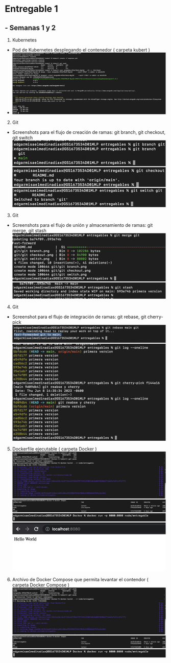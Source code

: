 # Entregable 1

## - Semanas 1 y 2

1) Kubernetes
  - Pod de Kubernetes desplegando el contenedor ( carpeta kubert )
  - ![alt text](https://github.com/Sigma246/entregables/blob/main/kubert/kubert.png?raw=true)

2) Git
  - Screenshots para el flujo de creación de ramas: git branch, git checkout, git switch
   ![alt text](https://github.com/Sigma246/entregables/blob/git/git/git%20branch.png?raw=true)
   ![alt text](https://github.com/Sigma246/entregables/blob/git/git/git%20checkout.png?raw=true)
   ![alt text](https://github.com/Sigma246/entregables/blob/git/git/git%20switch.png?raw=true)

3) Git
  - Screenshots para el flujo de unión y almacenamiento de ramas: git merge, git stash
   ![alt text](https://github.com/Sigma246/entregables/blob/main/git/git%20merge.png?raw=true)
   ![alt text](https://github.com/Sigma246/entregables/blob/main/git/git%20stash.png?raw=true)

4) Git
  - Screenshot para el flujo de integración de ramas: git rebase, git cherry-pick
   ![alt text](https://github.com/Sigma246/entregables/blob/main/git/git%20rebase.png?raw=true)
   ![alt text](https://github.com/Sigma246/entregables/blob/main/git/cherry-pick.png?raw=true)

5) Dockerfile ejecutable ( carpeta Docker )
   ![alt text](https://github.com/Sigma246/entregables/blob/main/Docker/docker%20build.png?raw=true)
   ![alt text](https://github.com/Sigma246/entregables/blob/main/Docker/docker%20images.png?raw=true)
   ![alt text](https://github.com/Sigma246/entregables/blob/main/Docker/docker%20run%20-p.png?raw=true)
   ![alt text](https://github.com/Sigma246/entregables/blob/main/Docker/localhost.png?raw=true)

6) Archivo de Docker Compose que permita levantar el contendor ( carpeta Docker Compose )
   ![alt text](https://github.com/Sigma246/entregables/blob/main/Docker/docker%20build.png?raw=true)
   ![alt text](https://github.com/Sigma246/entregables/blob/main/Docker/docker%20images.png?raw=true)
   ![alt text](https://github.com/Sigma246/entregables/blob/main/Docker/docker%20run%20-p.png?raw=true)